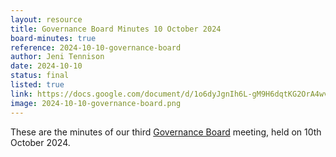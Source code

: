 ```yaml
---
layout: resource
title: Governance Board Minutes 10 October 2024
board-minutes: true
reference: 2024-10-10-governance-board
author: Jeni Tennison
date: 2024-10-10
status: final
listed: true
link: https://docs.google.com/document/d/1o6dyJgnIh6L-gM9H6dqtKG2OrA4wvfcnE5y2G45_NGY/edit?tab=t.0
image: 2024-10-10-governance-board.png
---
```

These are the minutes of our third [Governance Board](/board) meeting, held on 10th October 2024.
